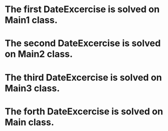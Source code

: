 # The first DateExcercise is solved on Main1 class.
# The second DateExcercise is solved on Main2 class.
# The third DateExcercise is solved on Main3 class.
# The forth DateExcercise is solved on Main class.
